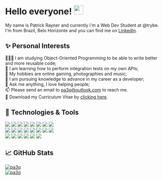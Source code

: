 # Hello everyone! <img src="https://raw.githubusercontent.com/MartinHeinz/MartinHeinz/master/wave.gif" width="30px" height="30px" />

My name is Patrick Rayner and currently i'm a Web Dev Student at @trybe. I'm from Brazil, Belo Horizonte and you can find me on [LinkedIn][3].

## ✨ Personal Interests

👨🏽‍💻 I am studying Object-Oriented Programming to be able to write better and more reusable code;
<br>
🌱 I am learning how to perform integration tests on my own APIs;
<br>
🤔 My hobbies are online gaming, photographies and music;
<br>
💼 I am pursuing knowledge to advance in my career as a developer;
<br>
💬 Ask me anything, I love helping people;
<br>
📫 Please send an email to pa3q@outlook.com to reach me.
<br>
📝 Download my Curriculum Vitae by [clicking here][1].
<br>

## 🔧 Technologies & Tools
![](https://img.shields.io/badge/React-informational?style=flat&logo=react&logoColor=white&color=004DCF)
![](https://img.shields.io/badge/Redux-informational?style=flat&logo=redux&logoColor=white&color=004DCF)
![](https://img.shields.io/badge/JavaScript-informational?style=flat&logo=javascript&logoColor=white&color=004DCF)
![](https://img.shields.io/badge/Typescript-informational?style=flat&logo=typescript&logoColor=white&color=004DCF)
![](https://img.shields.io/badge/CSS3-informational?style=flat&logo=CSS3&logoColor=white&color=004DCF)
![](https://img.shields.io/badge/HTML5-informational?style=flat&logo=html5&logoColor=white&color=004DCF)
![](https://img.shields.io/badge/Jest-informational?style=flat&logo=jest&logoColor=white&color=004DCF)
![](https://img.shields.io/badge/RTL-informational?style=flat&logo=testinglibrary&logoColor=white&color=004DCF)
<br>
![](https://img.shields.io/badge/Node.js-informational?style=flat&logo=nodedotjs&logoColor=white&color=792fff)
![](https://img.shields.io/badge/Docker-informational?style=flat&logo=docker&logoColor=white&color=792fff)
![](https://img.shields.io/badge/MySQL-informational?style=flat&logo=mysql&logoColor=white&color=792fff)
![](https://img.shields.io/badge/Sequelize-informational?style=flat&logo=sequelize&logoColor=white&color=792fff)
![](https://img.shields.io/badge/Linux-informational?style=flat&logo=linux&logoColor=white&color=792fff)
![](https://img.shields.io/badge/Git-informational?style=flat&logo=Git&logoColor=white&color=792fff)
![](https://img.shields.io/badge/VSCode-informational?style=flat&logo=visualstudiocode&logoColor=white&color=792fff)
![](https://img.shields.io/badge/Bash-informational?style=flat&logo=gnu-bash&logoColor=white&color=792fff)
<br>
![](https://img.shields.io/badge/Figma-informational?style=flat&logo=Figma&logoColor=white&color=006b76)
![](https://img.shields.io/badge/Photoshop-informational?style=flat&logo=Adobe-Photoshop&logoColor=white&color=006b76)
![](https://img.shields.io/badge/Illustrator-informational?style=flat&logo=Adobe-Illustrator&logoColor=white&color=006b76)
![](https://img.shields.io/badge/Bulma-informational?style=flat&logo=bulma&logoColor=white&color=006b76)
![](https://img.shields.io/badge/Boostrap-informational?style=flat&logo=bootstrap&logoColor=white&color=006b76)
![](https://img.shields.io/badge/Tailwind-informational?style=flat&logo=tailwindcss&logoColor=white&color=006b76)



## &#x1f4c8; GitHub Stats
<a href="https://github.com/patrick-rayner/patrick-rayner">
  <img align="center" src="https://github-readme-stats.vercel.app/api?username=patrick-rayner&show_icons=true&theme=dracula" alt="pa3q" />
</a>
<br>
<a href="https://github.com/patrick-rayner/patrick-rayner">
  <img align="center" src="https://github-readme-stats.vercel.app/api/top-langs/?username=patrick-rayner&theme=dracula" alt="pa3q"" />
</a>

<!-- icons with padding -->

[2.1]: http://i.imgur.com/0o48UoR.png (github icon with padding)

<!-- links to your social media accounts -->

[1]: https://drive.google.com/file/d/1YgZL4dhVMbv2oVV8aUjf9NvlAsUoN7iG/view?usp=sharing
[2]: https://github.com/patrick-rayner
[3]: https://www.linkedin.com/in/patrickrayner/


<!-- Resources -->
<!-- Icons: https://simpleicons.org/ -->
<!-- GitHub Stats: https://github.com/anuraghazra/github-readme-stats -->
<!-- Emojis: https://emojipedia.org/emoji/ -->
<!-- HTML Emojis: https://www.fileformat.info/index.htm -->
<!-- Shields: https://shields.io/ -->
<!-- Awesome GitHub Profile README: https://github.com/abhisheknaiidu/awesome-github-profile-readme -->
